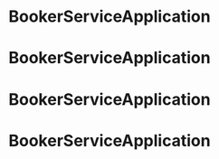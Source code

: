 # BookerServiceApplication
# BookerServiceApplication
# BookerServiceApplication
# BookerServiceApplication
